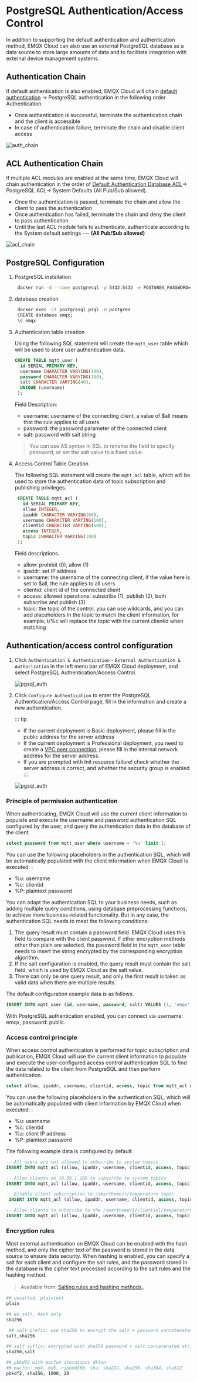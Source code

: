 # PostgreSQL Authentication/Access Control

In addition to supporting the default authentication and authentication method, EMQX Cloud can also use an external PostgreSQL database as a data source to store large amounts of data and to facilitate integration with external device management systems.

## Authentication Chain

If default authentication is also enabled, EMQX Cloud will chain [default authentication](./auth_dedicated.md) -> PostgreSQL authentication in the following order Authentication.

- Once authentication is successful, terminate the authentication chain and the client is accessible
- In case of authentication failure, terminate the chain and disable client access

![auth_chain](./_assets/postgresql_auth_chain.png)

## ACL Authentication Chain

If multiple ACL modules are enabled at the same time, EMQX Cloud will chain authentication in the order of [Default Authentication Database ACL](./acl_dedicated.md)-> PostgreSQL ACL-> System Defaults (All Pub/Sub allowed).

- Once the authentication is passed, terminate the chain and allow the client to pass the authentication
- Once authentication has failed, terminate the chain and deny the client to pass authentication
- Until the last ACL module fails to authenticate, authenticate according to the System default settings --- **(All Pub/Sub allowed)**

![acl_chain](./_assets/postgresql_acl_chain.png)

## PostgreSQL Configuration

1. PostgreSQL installation

    ```bash
     docker run -d --name postgresql -p 5432:5432 -e POSTGRES_PASSWORD=public postgres:13
    ```

2. database creation

    ```bash
     docker exec -it postgresql psql -U postgres
     CREATE database emqx;
     \c emqx
    ```

3. Authentication table creation

    Using the following SQL statement will create the ``mqtt_user`` table which will be used to store user authentication data.

    ```sql
    CREATE TABLE mqtt_user (
      id SERIAL PRIMARY KEY,
      username CHARACTER VARYING(100),
      password CHARACTER VARYING(100),
      salt CHARACTER VARYING(40),
      UNIQUE (username)
     ); 
    ```

    Field Description:

    - username: username of the connecting client, a value of $all means that the rule applies to all users
    - password: the password parameter of the connected client
    - salt: password with salt string

    > You can use AS syntax in SQL to rename the field to specify password, or set the salt value to a fixed value.

4. Access Control Table Creation

    The following SQL statement will create the `mqtt_acl` table, which will be used to store the authentication data of topic subscription and publishing privileges.

    ```sql
     CREATE TABLE mqtt_acl (
       id SERIAL PRIMARY KEY,
       allow INTEGER,
       ipaddr CHARACTER VARYING(60),
       username CHARACTER VARYING(100),
       clientid CHARACTER VARYING(100),
       access INTEGER,
       topic CHARACTER VARYING(100)
     );
    ```

    Field descriptions.

    - allow: prohibit (0), allow (1)
    - ipaddr: set IP address
    - username: the username of the connecting client, if the value here is set to $all, the rule applies to all users
    - clientid: client id of the connected client
    - access: allowed operations: subscribe (1), publish (2), both subscribe and publish (3)
    - topic: the topic of the control, you can use wildcards, and you can add placeholders in the topic to match the client information, for example, t/%c will replace the topic with the current clientid when matching

## Authentication/access control configuration

1. Click `Authentication & Authentication` - `External Authentication & Authorization` in the left menu bar of EMQX Cloud deployment, and select PostgreSQL Authentication/Access Control.

    ![pgsql_auth](./_assets/pgsql_auth.png)

2. Click `Configure Authentication` to enter the PostgreSQL Authentication/Access Control page, fill in the information and create a new authentication.

    ::: tip
     - If the current deployment is Basic deployment, please fill in the public address for the server address
     - If the current deployment is Professional deployment, you need to create a [VPC peer connection](./vpc_peering.md), please fill in the internal network address for the server address.
     - If you are prompted with Init resource failure! check whether the server address is correct, and whether the security group is enabled
    :::

    ![pgsql_auth](./_assets/pgsql_auth_info.png)

### Principle of permission authentication

When authenticating, EMQX Cloud will use the current client information to populate and execute the username and password authentication SQL configured by the user, and query the authentication data in the database of the client.

```sql
select password from mqtt_user where username = '%u' limit 1;
```

You can use the following placeholders in the authentication SQL, which will be automatically populated with the client information when EMQX Cloud is executed: :

- %u: username
- %c: clientid
- %P: plaintext password

You can adapt the authentication SQL to your business needs, such as adding multiple query conditions, using database preprocessing functions, to achieve more business-related functionality. But in any case, the authentication SQL needs to meet the following conditions:

1. The query result must contain a password field. EMQX Cloud uses this field to compare with the client password. If other encryption methods other than plain are selected, the password field in the `mqtt_user` table needs to insert the string encrypted by the corresponding encryption algorithm.
2. If the salt configuration is enabled, the query result must contain the salt field, which is used by EMQX Cloud as the salt value.
3. There can only be one query result, and only the first result is taken as valid data when there are multiple results.

The default configuration example data is as follows.

```sql
INSERT INTO mqtt_user (id, username, password, salt) VALUES (1, 'emqx', 'efa1f375d76194fa51a3556a97e641e61685f914d446979da50a551a4333ffd7', NULL);
```

With PostgreSQL authentication enabled, you can connect via username: emqx, password: public.

### Access control principle

When access control authentication is performed for topic subscription and publication, EMQX Cloud will use the current client information to populate and execute the user-configured access control authentication SQL to find the data related to the client from PostgreSQL and then perform authentication.

```sql
select allow, ipaddr, username, clientid, access, topic from mqtt_acl where ipaddr = '%a' or username = '%u' or username = '$all' or clientid = '%c';
```

You can use the following placeholders in the authentication SQL, which will be automatically populated with client information by EMQX Cloud when executed: :

- %u: username
- %c: clientid
- %a: client IP address
- %P: plaintext password

The following example data is configured by default.

```sql
-- All users are not allowed to subscribe to system topics
INSERT INTO mqtt_acl (allow, ipaddr, username, clientid, access, topic) VALUES (0, NULL, '$all', NULL, 1, '$SYS/#');

-- Allow clients on 10.59.1.100 to subscribe to system topics
INSERT INTO mqtt_acl (allow, ipaddr, username, clientid, access, topic) VALUES (1, '10.59.1.100', NULL, NULL, 1, '$SYS/#');

-- Disable client subscription to /smarthome/+/temperature topic
 INSERT INTO mqtt_acl (allow, ipaddr, username, clientid, access, topic) VALUES (0, NULL, '$all', NULL, 1, '/smarthome/+/temperature');

-- Allow clients to subscribe to the /smarthome/${clientid}/temperature topic containing their own Client ID
INSERT INTO mqtt_acl (allow, ipaddr, username, clientid, access, topic) VALUES (1, NULL, '$all', NULL, 1, '/smarthome/%c/temperature');

```

### Encryption rules

Most external authentication on EMQX Cloud can be enabled with the hash method, and only the cipher text of the password is stored in the data source to ensure data security. When hashing is enabled, you can specify a salt for each client and configure the salt rules, and the password stored in the database is the cipher text processed according to the salt rules and the hashing method.

> Available from: [Salting rules and hashing methods](https://www.emqx.io/docs/en/v4.4/advanced/auth.html#password-salting-rules-and-hash-methods)。

```bash
## unsalted, plaintext
plain

## No salt, hash only
sha256

 ## salt prefix: use sha256 to encrypt the salt + password concatenated string
salt,sha256

## salt suffix: encrypted with sha256 password + salt concatenated string
sha256,salt

## pbkdf2 with macfun iterations dklen
## macfun: md4, md5, ripemd160, sha, sha224, sha256, sha384, sha512
pbkdf2, sha256, 1000, 20
```
